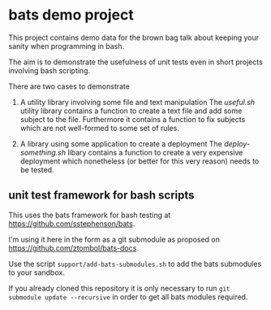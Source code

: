 # bats demo project

This project contains demo data for the brown bag talk about
keeping your sanity when programming in bash.

The aim is to demonstrate the usefulness of unit tests even in
short projects involving bash scripting.

There are two cases to demonstrate

1. A utility library involving some file and text manipulation
    The *useful.sh* utility library contains a function to create a text file
    and add some subject to the file.
    Furthermore it contains a function to fix subjects which are not
    well-formed to some set of rules.

 2. A library using some application to create a deployment
    The *deploy-something.sh* libary contains a function to create a
    very expensive deployment which nonetheless (or better for this very
    reason) needs to be tested.

## unit test framework for bash scripts
This uses the bats framework for bash testing at
https://github.com/sstephenson/bats.

I'm using it here in the form as a git submodule as proposed on
https://github.com/ztombol/bats-docs.

Use the script `support/add-bats-submodules.sh` to add the bats submodules
to your sandbox.

If you already cloned this repository it is only
necessary to run `git submodule update --recursive` in order to get all
bats modules required.
